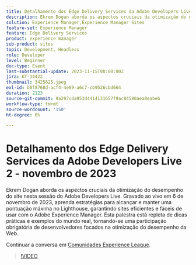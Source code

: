 ```yaml
---
title: Detalhamento dos Edge Delivery Services da Adobe Developers Live 2 - novembro de 2023
description: Ekrem Dogan aborda os aspectos cruciais da otimização do desempenho do site nesta sessão do Adobe Developers Live. Gravado ao vivo em 6 de novembro de 2023, aprenda estratégias para alcançar e manter uma pontuação máxima no Lighthouse, garantindo sites eficientes e fáceis de usar com o Adobe Experience Manager. Esta palestra está repleta de dicas práticas e exemplos do mundo real, tornando-se uma participação obrigatória de desenvolvedores focados na otimização do desempenho da Web.
solution: Experience Manager,Experience Manager Sites
feature-set: Experience Manager
feature: Edge Delivery Services
product: experience manager
sub-product: sites
topic: Development, Headless
role: Developer
level: Beginner
doc-type: Event
last-substantial-update: 2023-11-15T00:00:00Z
jira: KT-14422
thumbnail: 3425625.jpeg
exl-id: b0f8768d-acf4-4e89-a6c7-cb9526cbd664
duration: 2123
source-git-commit: 9a297cda953d4414131657f9ac84580aea0eabeb
workflow-type: tm+mt
source-wordcount: '150'
ht-degree: 0%

---
```


# Detalhamento dos Edge Delivery Services da Adobe Developers Live 2 - novembro de 2023

Ekrem Dogan aborda os aspectos cruciais da otimização do desempenho do site nesta sessão do Adobe Developers Live. Gravado ao vivo em 6 de novembro de 2023, aprenda estratégias para alcançar e manter uma pontuação máxima no Lighthouse, garantindo sites eficientes e fáceis de usar com o Adobe Experience Manager. Esta palestra está repleta de dicas práticas e exemplos do mundo real, tornando-se uma participação obrigatória de desenvolvedores focados na otimização do desempenho da Web.

Continuar a conversa em [Comunidades Experience League](https://adobe.ly/3rC7TTm).

>[!VIDEO](https://video.tv.adobe.com/v/3425625/?learn=on)
